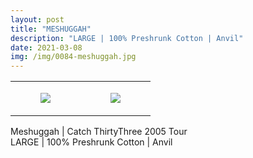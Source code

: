 ```yaml
---
layout: post
title: "MESHUGGAH"
description: "LARGE | 100% Preshrunk Cotton | Anvil"
date: 2021-03-08
img: /img/0084-meshuggah.jpg
---
```




<table style="width:100%;"><tr><td style="vertical-align:top;">
      <figure class="tmblr-full" data-orig-height="2048" data-orig-width="1365" data-orig-src="https://concertshirts.netlify.app/shirts/0084/0084-01.jpg"><img src="https://64.media.tumblr.com/cb0abda582aabe8faea0a645b1ae50ad/316141a90be1d060-6e/s540x810/a9830136ce0ff7ec37eb09dc1b1faeb6f3da9e24.jpg" data-orig-height="2048" data-orig-width="1365" data-orig-src="https://concertshirts.netlify.app/shirts/0084/0084-01.jpg"/></figure></td>
    <td style="vertical-align:top;">
      <figure class="tmblr-full" data-orig-height="2048" data-orig-width="1365" data-orig-src="https://concertshirts.netlify.app/shirts/0084/0084-02.jpg"><img src="https://64.media.tumblr.com/7a8c8633ff195e460e078254d981d4ce/316141a90be1d060-cc/s540x810/121bf0c41b5a450423e5f30cbc491cf664eeb5df.jpg" data-orig-height="2048" data-orig-width="1365" data-orig-src="https://concertshirts.netlify.app/shirts/0084/0084-02.jpg"/></figure></td>
  </tr></table><p>
  Meshuggah | Catch ThirtyThree 2005 Tour<br/>LARGE | 100% Preshrunk Cotton | Anvil
</p>
